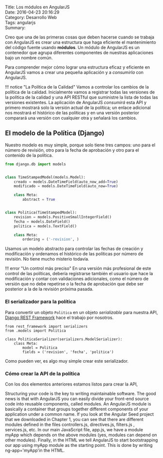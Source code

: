 Title: Los módulos en AngularJS    
Date: 2016-04-23 20:16:29  
Category: Desarrollo Web  
Tags: angularjs   
Summary:   

Creo que una de las primeras cosas que deben hacerse cuando se trabaja con AngularJS es crear una estructura que haga eficiente el mantenimiento del código fuente usando **módulos**. Un módulo de AngularJS es un contenedor que agrupa diferentes componentes de nuestras aplicaciones bajo un nombre común.

Para comprender mejor cómo lograr una estructura eficaz y eficiente en AngularJS vamos a crear una pequeña aplicación y a _consumirla_ con AngularJS.

!!! notice "La Política de la Calidad"
    Vamos a controlar los cambios de la política de la calidad. Inicialmente vamos a registrar todas las versiones de la política de la calidad y una API RESTful que suministre la lista de todas las versiones existentes. La aplicación de AngularJS _consumirá_ esta API y primero mostrará solo la versión actual de la política; un enlace adicional nos mostrará el histórico de las políticas y en una versión posterior comparará una versión con cualquier otra y señalará los cambios.

## El modelo de la Política (Django)

Nuestro modelo es muy simple, porque solo tiene tres campos: uno para el número de revisión, otro para la fecha de aprobación y otro para el contenido de la política.

```python
from django.db import models


class TimeStampedModel(models.Model):
    creado = models.DateTimeField(auto_now_add=True)
    modificado = models.DateTimeField(auto_now=True)

    class Meta:
        abstract = True


class Politica(TimeStampedModel):
    revision = models.PositiveSmallIntegerField()
    fecha = models.DateField()
    politica = models.TextField()

    class Meta:
        ordering = ('-revision', )
```


Usamos un modelo abstracto para controlar las fechas de creación y modificación y ordenamos el histórico de las políticas por número de revisión. No tiene mucho misterio todavía.

!!! error "Un control más preciso"
    En una versión más profesional de este control de las políticas, debería registrarse también el usuario que hace la modificación y contar con validaciones adicionales, como el número de versión que no debe repetirse o la fecha de aprobación que debe ser posterior a la de la revisión próxima pasada.

### El serializador para la política

Para convertir un objeto `Politica` en un objeto _serializable_ para nuestra API, [Django REST Framework][drf] hace el trabajo por nosotros. 

    from rest_framework import serializers
    from .models import Politica

    class PoliticaSerializer(serializers.ModelSerializer):
        class Meta:
            model = Politica
            fields = ('revision', 'fecha', 'politica')

Como pueden ver, es algo muy simple crear este serializador.

### Cómo crear la API de la política

Con los dos elementos anteriores estamos listos para crear la API, 


Structuring your code is the key to writing maintainable software. The good news is that with AngularJS you can easily divide your front-end source code into reusable components, called modules. An AngularJS module is basically a container that groups together different components of your application under a common name. If you look at the Angular Seed project that we downloaded in Chapter 1, you can see that there are different modules defined in the files controllers.js, directives.js, filters.js , services.js, etc. In our main JavaScript file, app.js, we have a module myApp which depends on the above modules (yes, modules can depend on other modules). Finally, in the HTML we tell AngularJS to start bootstrapping our app using myApp module as the starting point. This is done by writing ng-app='myApp'in the HTML.

[drf]: http://www.django-rest-framework.org/